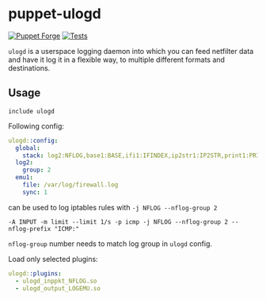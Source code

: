 # puppet-ulogd

[![Puppet Forge](http://img.shields.io/puppetforge/v/deric/ulogd.svg)](https://forge.puppet.com/modules/deric/ulogd) [![Tests](https://github.com/deric/puppet-ulogd/actions/workflows/test.yml/badge.svg)](https://github.com/deric/puppet-ulogd/actions/workflows/test.yml)

`ulogd` is a userspace logging daemon into which you can feed netfilter data and have it log it in a flexible way, to multiple different formats and destinations.

## Usage

```puppet
include ulogd
```

Following config:

```yaml
ulogd::config:
  global:
    stack: log2:NFLOG,base1:BASE,ifi1:IFINDEX,ip2str1:IP2STR,print1:PRINTPKT,emu1:LOGEMU
  log2:
    group: 2
  emu1:
    file: /var/log/firewall.log
    sync: 1
```

can be used to log iptables rules with `-j NFLOG --nflog-group 2`
```
-A INPUT -m limit --limit 1/s -p icmp -j NFLOG --nflog-group 2 --nflog-prefix "ICMP:"
```

`nflog-group` number needs to match log group in `ulogd` config.

Load only selected plugins:
```yaml
ulogd::plugins:
  - ulogd_inppkt_NFLOG.so
  - ulogd_output_LOGEMU.so
```
